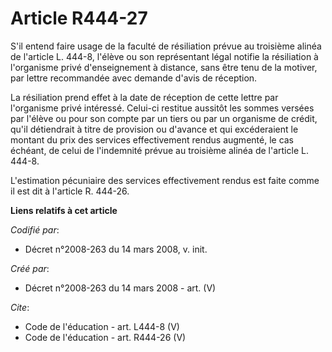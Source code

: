 # Article R444-27

S'il entend faire usage de la faculté de résiliation prévue au troisième alinéa de l'article L. 444-8, l'élève ou son
représentant légal notifie la résiliation à l'organisme privé d'enseignement à distance, sans être tenu de la motiver, par
lettre recommandée avec demande d'avis de réception. 

La résiliation prend effet à la date de réception de cette lettre par l'organisme privé intéressé. Celui-ci restitue aussitôt
les sommes versées par l'élève ou pour son compte par un tiers ou par un organisme de crédit, qu'il détiendrait à titre de
provision ou d'avance et qui excéderaient le montant du prix des services effectivement rendus augmenté, le cas échéant, de
celui de l'indemnité prévue au troisième alinéa de l'article L. 444-8. 

L'estimation pécuniaire des services effectivement rendus est faite comme il est dit à l'article R. 444-26.

**Liens relatifs à cet article**

_Codifié par_:

  - Décret n°2008-263 du 14 mars 2008, v. init.

_Créé par_:

  - Décret n°2008-263 du 14 mars 2008 - art. (V)

_Cite_:

  - Code de l'éducation - art. L444-8 (V)
  - Code de l'éducation - art. R444-26 (V)
